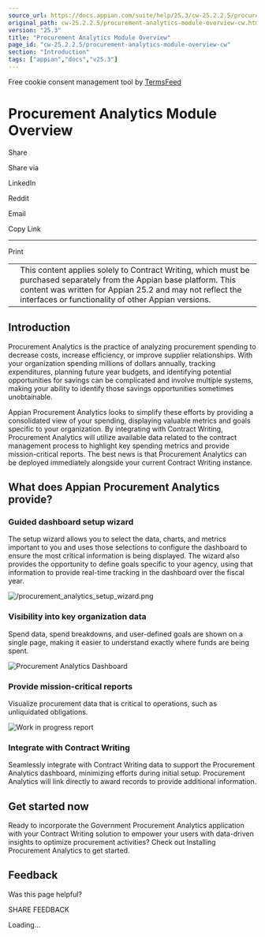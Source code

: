 ```yaml
---
source_url: https://docs.appian.com/suite/help/25.3/cw-25.2.2.5/procurement-analytics-module-overview-cw.html
original_path: cw-25.2.2.5/procurement-analytics-module-overview-cw.html
version: "25.3"
title: "Procurement Analytics Module Overview"
page_id: "cw-25.2.2.5/procurement-analytics-module-overview-cw"
section: "Introduction"
tags: ["appian","docs","v25.3"]
---
```



Free cookie consent management tool by [TermsFeed](https://www.termsfeed.com/)

# Procurement Analytics Module Overview

Share

Share via

LinkedIn

Reddit

Email

Copy Link

* * *

Print

<table><tbody><tr><td><i class="fa fa-check-square-o" aria-hidden="true"></i></td><td>This content applies solely to Contract Writing, which must be purchased separately from the Appian base platform. This content was written for Appian 25.2 and may not reflect the interfaces or functionality of other Appian versions.</td></tr></tbody></table>

## Introduction

Procurement Analytics is the practice of analyzing procurement spending to decrease costs, increase efficiency, or improve supplier relationships. With your organization spending millions of dollars annually, tracking expenditures, planning future year budgets, and identifying potential opportunities for savings can be complicated and involve multiple systems, making your ability to identify those savings opportunities sometimes unobtainable.

Appian Procurement Analytics looks to simplify these efforts by providing a consolidated view of your spending, displaying valuable metrics and goals specific to your organization. By integrating with Contract Writing, Procurement Analytics will utilize available data related to the contract management process to highlight key spending metrics and provide mission-critical reports. The best news is that Procurement Analytics can be deployed immediately alongside your current Contract Writing instance.

## What does Appian Procurement Analytics provide?

### Guided dashboard setup wizard

The setup wizard allows you to select the data, charts, and metrics important to you and uses those selections to configure the dashboard to ensure the most critical information is being displayed. The wizard also provides the opportunity to define goals specific to your agency, using that information to provide real-time tracking in the dashboard over the fiscal year.

![/procurement_analytics_setup_wizard.png](images/procurement_analytics_setup_wizard.png)

### Visibility into key organization data

Spend data, spend breakdowns, and user-defined goals are shown on a single page, making it easier to understand exactly where funds are being spent.

![Procurement Analytics Dashboard](images/cw_FYOS_chart.png)

### Provide mission-critical reports

Visualize procurement data that is critical to operations, such as unliquidated obligations.

![Work in progress report](images/cw_wip_report_PA.png)

### Integrate with Contract Writing

Seamlessly integrate with Contract Writing data to support the Procurement Analytics dashboard, minimizing efforts during initial setup. Procurement Analytics will link directly to award records to provide additional information.

## Get started now

Ready to incorporate the Government Procurement Analytics application with your Contract Writing solution to empower your users with data-driven insights to optimize procurement activities? Check out Installing Procurement Analytics to get started.

## Feedback

Was this page helpful?

SHARE FEEDBACK

Loading...